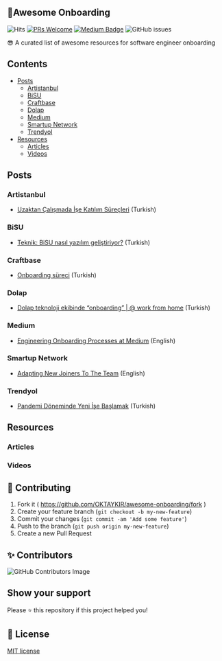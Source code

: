 ## 🚀Awesome Onboarding
![Hits](https://hitcounter.pythonanywhere.com/count/tag.svg?url=https://github.com/OKTAYKIR/awesome-onboarding)
[![PRs Welcome](https://img.shields.io/badge/PRs-welcome-brightgreen.svg)](#contributing)
[![Medium Badge](https://badgen.net/badge/icon/medium?icon=medium&label)](https://oktaykir.medium.com/)
![GitHub issues](https://img.shields.io/github/issues/OKTAYKIR/awesome-onboarding)

😎 A curated list of awesome resources for software engineer onboarding

## Contents

* [Posts](#real-world)
  * [Artistanbul](#artistanbul)
  * [BiSU](#bisu)
  * [Craftbase](#craftbase)
  * [Dolap](#dolap)
  * [Medium](#medium)
  * [Smartup Network](#smartup-network)
  * [Trendyol](#trendyol)
* [Resources](#resources)
  * [Articles](#articles)
  * [Videos](#videos)
  
## Posts
### Artistanbul
* [Uzaktan Çalışmada İşe Katılım Süreçleri](https://www.artistanbul.io/blog/2020/11/27/uzaktan-calismada-ise-katilim-surecleri/) (Turkish)
### BiSU
* [Teknik: BiSU nasıl yazılım geliştiriyor?](https://www.uretimbandi.com/bisu-nasil-yazilim-gelistiriyor/) (Turkish)
### Craftbase
* [Onboarding süreci](https://twitter.com/hakanerdogan/status/1280925428325154817) (Turkish)
### Dolap
* [Dolap teknoloji ekibinde “onboarding” | @ work from home](https://medium.com/dolap-tech/dolap-teknoloji-ekibinde-onboarding-work-from-home-241b545fdab9) (Turkish)
### Medium
* [Engineering Onboarding Processes at Medium](https://medium.engineering/engineering-onboarding-processes-at-medium-368095116ac3) (English)
### Smartup Network
* [Adapting New Joiners To The Team](https://www.linkedin.com/pulse/adapting-new-joiners-team-umut-i%C5%9Fik/) (English)
### Trendyol
* [Pandemi Döneminde Yeni İşe Başlamak](https://medium.com/trendyol-tech/pandemi-d%C3%B6neminde-yeni-i%CC%87%C5%9Fe-ba%C5%9Flamak-64f0c4f1e541) (Turkish)

## Resources
### Articles
### Videos

## 🤝 Contributing
1. Fork it ( https://github.com/OKTAYKIR/awesome-onboarding/fork )
2. Create your feature branch (`git checkout -b my-new-feature`)
3. Commit your changes (`git commit -am 'Add some feature'`)
4. Push to the branch (`git push origin my-new-feature`)
5. Create a new Pull Request

## ✨ Contributors
![GitHub Contributors Image](https://contrib.rocks/image?repo=OKTAYKIR/awesome-onboarding)

## Show your support
Please ⭐️ this repository if this project helped you!

## 📝 License
[MIT license](http://www.opensource.org/licenses/Mit)
